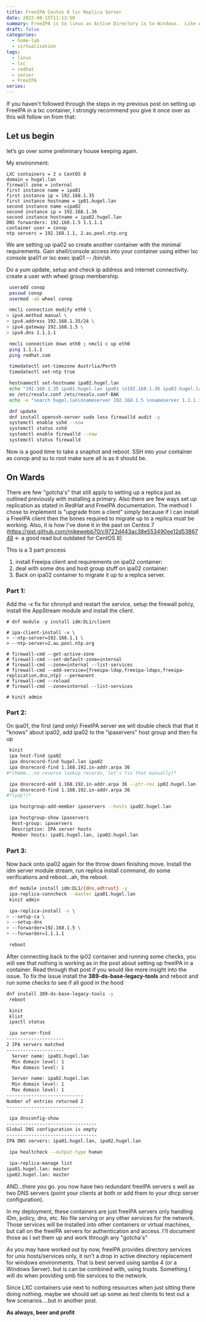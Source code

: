 ```yaml
---
title: FreeIPA Centos 8 lxc Replica Server
date: 2022-08-15T11:13:50
summary: FreeIPA is to linux as Active Directory is to Windows.  Like AD for Windows, FreeIPA should have a replica for high availability. This is a walk though on how I got it setup and running in CentOS 8 LXC container on Proxmox VE server.  Low resource demands compared to a dedicated vurtual machine.
draft: false
categories:
  - home-lab
  - virtualisation
tags:
  - linux
  - lxc
  - redhat
  - server
  - FreeIPA
series:
---
```


If you haven't followed through the steps in my previous post on setting up FreeIPA in a lxc container, I strongly recommend you give it once over as this will follow on from that:

## Let us begin

let’s go over some preliminary house keeping again.

My environment:

```
LXC containers = 2 x CentOS 8
domain = hugel.lan
firewall zone = internal
first instance name = ipa01
first instance ip = 192.168.1.35
first instance hostname = ip01.hugel.lan
second instance name =ipa02
second instance ip = 192.168.1.36
second instance hostname = ipa02.hugel.lan
DNS forwarders:	192.168.1.5 1.1.1.1
container user = conop
ntp servers = 192.168.1.1, 2.au.pool.ntp.org
```

We are setting up ipa02 so create another container with the minimal requirements. Gain shell/console access into your container using either lxc console ipa01 or lxc exec ipa01 -- /bin/sh.

Do a yum update, setup and check ip address and internet connectivity. create a user with wheel group membership.

```bash
 useradd conop
 passwd conop
 usermod -aG wheel conop

 nmcli connection modify eth0 \
> ipv4.method manual \
> ipv4.address 192.168.1.35/24 \
> ipv4.gateway 192.168.1.5 \
> ipv4.dns 1.1.1.1

 nmcli connection down eth0 ; nmcli c up eth0
 ping 1.1.1.1
 ping redhat.com

 timedatectl set-timezone Austrlia/Perth
 timedatectl set-ntp true

 hostnamectl set-hostname ipa02.hugel.lan
 echo "192.168.1.35 ipa01.hugel.lan ipa01 \n192.168.1.36 ipa02.hugel.lan ipa02" >> /etc/hosts
 mv /etc/resolv.conf /etc/resolv.conf-BAK
 echo -e "search hugel.lan\nnameserver 192.168.1.5 \nnameserver 1.1.1.1" > /etc/resolv.conf

 dnf update
 dnf install openssh-server sudo less firewalld audit -y
 systemctl enable sshd --now
 systemctl status sshd
 systemctl enable firewalld --now
 systemctl status firewalld

```

Now is a good time to take a snaphot and reboot. SSH into your container as conop and su to root make sure all is as it should be.

## On Wards

There are few "gotcha's" that still apply to setting up a replica just as outlined previously with installing a primary. Also there are few ways set up replication as stated in RedHat and FreeIPA documentation. The method I chose to implement is "upgrade from a client" simply because if I can install a FreeIPA client then the bones required to migrate up to a replica must be working. Also, it is how I've done it in the past on Centos 7 (<https://gist.github.com/mikewebb70/c9722d443ac38e553490ee12d5386748> <- a good read but outdated for CentOS 8)

This is a 3 part process 
1. install Freeipa client and requirements on ipa02 container: 
2. deal with some dns and host group stuff on ipa02 container: 
3. Back on ipa02 container to migrate it up to a replica server.

### Part 1:

Add the -x fix for chronyd and restart the service, setup the firewall policy, install the AppStream module and install the client.

```text
# dnf module -y install idm:DL1/client

# ipa-client-install -v \
> --ntp-server=192.168.1.1 \
> --ntp-server=2.au.pool.ntp.org

# firewall-cmd --get-active-zone
# firewall-cmd --set-default-zone=internal
# firewall-cmd --zone=internal --list-services
# firewall-cmd --add-service={freeipa-ldap,freeipa-ldaps,freeipa-replication,dns,ntp} --permanent
# firewall-cmd --reload
# firewall-cmd --zone=internal --list-services

# kinit admin

```

### Part 2:

On ipa01, the first (and only) FreeIPA server we will double check that that it "knows" about ipa02, add ipa02 to the "ipaservers" host group and then fix up

```bash
 kinit
 ipa host-find ipa02
 ipa dnsrecord-find hugel.lan ipa02
 ipa dnsrecord-find 1.168.192.in-addr.arpa 36
#*(hmmm...no reverse lookup records, let's fix that manually)*

 ipa dnsrecord-add 1.168.192.in-addr.arpa 36 --ptr-rec ip02.hugel.lan
 ipa dnsrecord-find 1.168.192.in-addr.arpa 36
#*(yay!)*

 ipa hostgroup-add-member ipaservers --hosts ipa02.hugel.lan

 ipa hostgroup-show ipaservers
  Host-group: ipaservers
  Description: IPA server hosts
  Member hosts: ipa01.hugel.lan, ipa02.hugel.lan
```

### Part 3:

Now back onto ipa02 again for the throw down finishing move. Install the idm server module stream, run replica install command, do some verifications and reboot...ah, the reboot.

```bash
 dnf module install idm:DL1/{dns,adtrust} -y
 ipa-replica-conncheck --master ipa01.hugel.lan
 kinit admin

 ipa-replica-install -v \
> --setup-ca \
> --setup-dns
> --forwarder=192.168.1.5 \
> --forwarder=1.1.1.1

 reboot
```

After connecting back to the ip02 container and running some checks, you will see that nothing is working as in the post about setting up freeIPA in a container. Read through that post if you would like more insight into the issue. To fix the issue install the **389-ds-base-legacy-tools** and reboot and run some checks to see if all good in the hood

```bash
dnf install 389-ds-base-legacy-tools -y
 reboot
```

```bash
 kinit
 klist
 ipactl status

 ipa server-find
---------------------
2 IPA servers matched
---------------------
  Server name: ipa01.hugel.lan
  Min domain level: 1
  Max domain level: 1

  Server name: ipa02.hugel.lan
  Min domain level: 1
  Max domain level: 1
----------------------------
Number of entries returned 2
----------------------------

 ipa dnsconfig-show
---------------------------------
Global DNS configuration is empty
---------------------------------
IPA DNS servers: ipa01.hugel.lan, ipa02.hugel.lan

 ipa healtcheck --output-type human

 ipa-replica-manage list
ipa01.hugel.lan: master
ipa02.hugel.lan: master
```

AND...there you go. you now have two redundant freeIPA servers s well as two DNS servers (point your clients at both or add them to your dhcp server configuration).

In my deployment, these containers are just freeIPA servers only handling IDm, policy, dns, etc. No file serving or any other services for the network. Those services will be installed into other containers or virtual machines, but call on the freeIPA servers for authentication and access. I'll document those as I set them up and work through any "gotcha's"

As you may have worked out by now, freeIPA provides directory services for unix hosts/services only, it isn't a drop in active directory replacement for windows environments. That is best served using samba 4 (or a Windows Server). but is can be combined with, using trusts. Something I will do when providing smb file services to the network.

Since LXC containers use next to nothing resources when just sitting there doing nothing. maybe we should set up some as test clients to test out a few scenarios....but in another post.

**As always, beer and profit**
